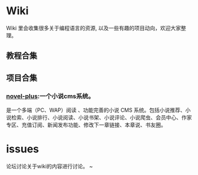 # Wiki

Wiki 里会收集很多关于编程语言的资源, 以及一些有趣的项目动向，欢迎大家整理。
## 教程合集
## 项目合集
### [novel-plus](https://github.com/moyoufanging/novel-plus):一个小说cms系统。
是一个多端（PC、WAP）阅读 、功能完善的小说 CMS 系统。包括小说推荐、小说检索、小说排行、小说阅读、小说书架、小说评论、小说爬虫、会员中心、作家专区、充值订阅、新闻发布功能、修改下一章链接、本章说、书友圈。
# issues
论坛讨论关于wiki的内容进行讨论。
~                                

